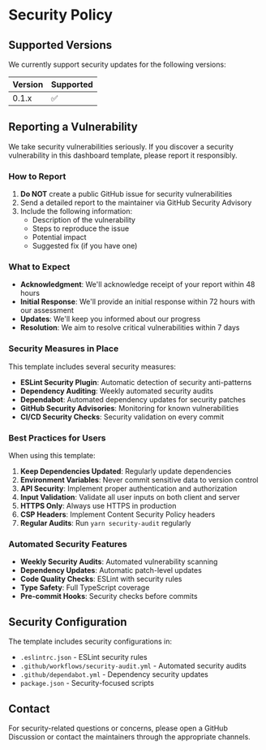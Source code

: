 # Security Policy

## Supported Versions

We currently support security updates for the following versions:

| Version | Supported          |
| ------- | ------------------ |
| 0.1.x   | :white_check_mark: |

## Reporting a Vulnerability

We take security vulnerabilities seriously. If you discover a security vulnerability in this dashboard template, please report it responsibly.

### How to Report

1. **Do NOT** create a public GitHub issue for security vulnerabilities
2. Send a detailed report to the maintainer via GitHub Security Advisory
3. Include the following information:
   - Description of the vulnerability
   - Steps to reproduce the issue
   - Potential impact
   - Suggested fix (if you have one)

### What to Expect

- **Acknowledgment**: We'll acknowledge receipt of your report within 48 hours
- **Initial Response**: We'll provide an initial response within 72 hours with our assessment
- **Updates**: We'll keep you informed about our progress
- **Resolution**: We aim to resolve critical vulnerabilities within 7 days

### Security Measures in Place

This template includes several security measures:

- **ESLint Security Plugin**: Automatic detection of security anti-patterns
- **Dependency Auditing**: Weekly automated security audits
- **Dependabot**: Automated dependency updates for security patches
- **GitHub Security Advisories**: Monitoring for known vulnerabilities
- **CI/CD Security Checks**: Security validation on every commit

### Best Practices for Users

When using this template:

1. **Keep Dependencies Updated**: Regularly update dependencies
2. **Environment Variables**: Never commit sensitive data to version control
3. **API Security**: Implement proper authentication and authorization
4. **Input Validation**: Validate all user inputs on both client and server
5. **HTTPS Only**: Always use HTTPS in production
6. **CSP Headers**: Implement Content Security Policy headers
7. **Regular Audits**: Run `yarn security-audit` regularly

### Automated Security Features

- **Weekly Security Audits**: Automated vulnerability scanning
- **Dependency Updates**: Automatic patch-level updates
- **Code Quality Checks**: ESLint with security rules
- **Type Safety**: Full TypeScript coverage
- **Pre-commit Hooks**: Security checks before commits

## Security Configuration

The template includes security configurations in:

- `.eslintrc.json` - ESLint security rules
- `.github/workflows/security-audit.yml` - Automated security audits
- `.github/dependabot.yml` - Dependency security updates
- `package.json` - Security-focused scripts

## Contact

For security-related questions or concerns, please open a GitHub Discussion or contact the maintainers through the appropriate channels.